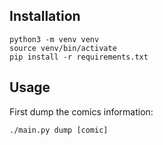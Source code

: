 ## Installation

```
python3 -m venv venv
source venv/bin/activate
pip install -r requirements.txt
```

## Usage

First dump the comics information:

```
./main.py dump [comic]
```
